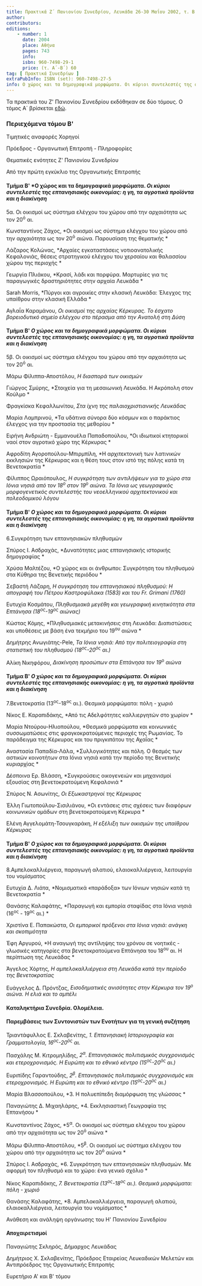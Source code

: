 ```yaml
---
title: Πρακτικά Ζ΄ Πανιονίου Συνεδρίου, Λευκάδα 26-30 Μαΐου 2002, τ. Β΄
author: 
contributors: 
editions: 
    - number: 1
      date: 2004
      place: Αθήνα
      pages: 743
      info: 
      isbn: 960-7498-29-1
      price: (τ. Α´-Β´) 60
tag: [ Πρακτικά Συνεδρίων ]
extraPubInfo: ISBN (set): 960-7498-27-5
info: Ο χώρος και τα δημογραφικά μορφώματα. Οι κύριοι συντελεστές της οικονομίας.
---
```


Τα πρακτικά του Ζ' Πανιονίου Συνεδρίου εκδόθηκαν σε δύο τόμους. Ο τόμος Α´ βρίσκεται [εδώ](/publications/praktika_synedriwn/praktika_synedriou_07_a.html).

### Περιεχόμενα τόμου Β'

Τιμητικές αναφορές Χορηγοί

Πρόεδρος - Οργανωτική Επιτροπή - Πληροφορίες

Θεματικές ενότητες Ζ' Πανιονίου Συνεδρίου

Από την πρώτη εγκύκλιο της Οργανωτικής Επιτροπής

#### Τμήμα Β' *Ο χώρος και τα δημογραφικά μορφώματα. *Οι κύριοι συντελεστές της επτανησιακής οικονομίας: η γη, τα αγροτικά προϊόντα και η διακίνηση*

5α. Οι οικισμοί ως σύστημα ελέγχου του χώρου από την αρχαιότητα ως τον 20<sup>ό</sup> αι.

Κωνσταντίνος Ζάχος, *Οι οικισμοί ως σύστημα ελέγχου του χώρου από την αρχαιότητα ως τον 20<sup>ό</sup> αιώνα. Παρουσίαση της θεματικής *

Λάζαρος Κολώνας, *Aρχαίες εγκαταστάσεις νοτιοανατολικής Κεφαλονιάς, θέσεις στρατηγικού ελέγχου του χερσαίου και θαλασσίου χώρου της περιοχής *

Γεωργία Πλιάκου, *Κρασί, λάδι και πορφύρα. Μαρτυρίες για τις παραγωγικές δραστηριότητες στην αρχαία Λευκάδα *

Sarah Morris, *Πύργοι και αγροικίες στην κλασική Λευκάδα: Έλεγχος της υπαίθρου στην κλασική Ελλάδα *

Αγλαΐα Καραμάνου, *Οι οικισμοί της αρχαίας Κέρκυρας. Το έσχατο βορειοδυτικό σημείο ελέγχου στο πέρασμα από την Aνατολή στη Δύση*

#### Τμήμα Β' *Ο χώρος και τα δημογραφικά μορφώματα. Οι κύριοι συντελεστές της επτανησιακής οικονομίας: η γη, τα αγροτικά προϊόντα και η διακίνηση*

5β. Οι οικισμοί ως σύστημα ελέγχου του χώρου από την αρχαιότητα ως τον 20<sup>ό</sup> αι.

Μάρω Φίλιππα-Αποστόλου, *Η διασπορά των οικισμών*

Γιώργος Σμύρης, *Στοιχεία για τη μεσαιωνική Λευκάδα. Η Ακρόπολη στον Κούλμο *

Φραγκίσκα Κεφαλλωνίτου, *Στα ίχνη της παλαιοχριστιανικής Λευκάδας*

Μαρία Λαμπρινού, *Τα υδάτινα σύνορα δύο κόσμων και ο παράκτιος έλεγχος για την προστασία της μεθορίου *

Ειρήνη Ανδριώτη - Εμμανουέλα Παπαδοπούλου, *Oι ιδιωτικοί κτητορικοί ναοί στον αγροτικό χώρο της Κέρκυρας *

Αφροδίτη Αγοροπούλου-Μπιρμπίλη, *Η αρχιτεκτονική των λατινικών εκκλησιών της Κέρκυρας και η θέση τους στον ιστό της πόλης κατά τη Βενετοκρατία *

Φίλιππος Ωραιόπουλος, *Η συγκρότηση των αντιλήψεων για το χώρο στα Ιόνια νησιά από τον 18<sup>ο</sup> στον 19<sup>ο</sup> αιώνα. Τα Ιόνια ως γεωγραφικός μορφογενετικός συντελεστής του νεοελληνικού αρχιτεκτονικού και πολεοδομικού λόγου*

#### Τμήμα Β' *Ο χώρος και τα δημογραφικά μορφώματα. Οι κύριοι συντελεστές της επτανησιακής οικονομίας: η γη, τα αγροτικά προϊόντα και η διακίνηση*

6.Συγκρότηση των επτανησιακών πληθυσμών 

Σπύρος Ι. Ασδραχάς, *Δυνατότητες μιας επτανησιακής ιστορικής δημογραφίας *

Χρύσα Μαλτέζου, *Ο χώρος και οι άνθρωποι: Συγκρότηση του πληθυσμού στα Κύθηρα της Βενετικής περιόδου *

Σεβαστή Λάζαρη, *Η συγκρότηση του επτανησιακού πληθυσμού: Η απογραφή του Πέτρου Καστροφύλακα \(1583\) και του Fr. Grimani \(1760\)*

Ευτυχία Κοσμάτου, *Πληθυσμιακά μεγέθη και γεωγραφική κινητικότητα στα Επτάνησα \(18<sup>ος</sup>-19<sup>ος</sup> αιώνας\)*

Κώστας Κόμης, *Πληθυσμιακές μετακινήσεις στη Λευκάδα: Διαπιστώσεις και υποθέσεις με βάση ένα τεκμήριο του 19<sup>ου</sup> αιώνα *

Δημήτρης Ανωγιάτης-Pele, *Τα Ιόνια νησιά: Από την πολιτειογραφία στη στατιστική του πληθυσμού \(18<sup>ος</sup>-20<sup>ός</sup> αι.\)* 

Αλίκη Νικηφόρου, *Διακίνηση προσώπων στα Επτάνησα τον 19<sup>ο</sup> αιώνα*

#### Τμήμα Β' *Ο χώρος και τα δημογραφικά μορφώματα. Οι κύριοι συντελεστές της επτανησιακής οικονομίας: η γη, τα αγροτικά προϊόντα και η διακίνηση*

7.Βενετοκρατία \(13<sup>ος</sup>-18<sup>ος</sup> αι.\). Θεσμικά μορφώματα: πόλη - χωριό

Νίκος Ε. Καραπιδάκης, *Από τις Αδελφότητες καλλιεργητών στο χωρίον *

Μαρία Ντούρου-Ηλιοπούλου, *Θεσμικά μορφώματα και κοινωνικές συσσωματώσεις στις φραγκοκρατούμενες περιοχές της Ρωμανίας. Το παράδειγμα της Κέρκυρας και του πριγκιπάτου της Αχαΐας *

Αναστασία Παπαδία-Λάλα, *Συλλογικότητες και πόλη. Ο θεσμός των αστικών κοινοτήτων στα Ιόνια νησιά κατά την περίοδο της Βενετικής κυριαρχίας *

Δέσποινα Ερ. Βλάσση, *Συγκρούσεις οικογενειών και μηχανισμοί εξουσίας στη βενετοκρατούμενη Κεφαλονιά *

Σπύρος Ν. Ασωνίτης, *Oι Εξωκαστρηνοί της Κέρκυρας*

Έλλη Γιωτοπούλου-Σισιλιάνου, *Οι εντάσεις στις σχέσεις των διαφόρων κοινωνικών ομάδων στη βενετοκρατούμενη Κέρκυρα *

Ελένη Αγγελομάτη-Τσουγκαράκη, *Η εξέλιξη των οικισμών της υπαίθρου Κέρκυρας*

#### Τμήμα Β' *Ο χώρος και τα δημογραφικά μορφώματα. Οι κύριοι συντελεστές της επτανησιακής οικονομίας: η γη, τα αγροτικά προϊόντα και η διακίνηση*

8.Αμπελοκαλλιέργεια, παραγωγή αλατιού, ελαιοκαλλιέργεια, λειτουργία του νομίσματος

Ευτυχία Δ. Λιάτα, *Νομισματικά «παράδοξα» των Ιόνιων νησιών κατά τη Βενετοκρατία *

Θανάσης Καλαφάτης, *Παραγωγή και εμπορία σταφίδας στα Ιόνια νησιά \(16<sup>ος</sup> - 19<sup>ος</sup> αι.\) *

Χριστίνα Ε. Παπακώστα, *Οι εμπορικοί πρόξενοι στα Ιόνια νησιά: ανάγκη και σκοπιμότητα* 

Έφη Αργυρού, *Η αναγωγή της αντίληψης του χρόνου σε νοητικές - γλωσικές κατηγορίες στα βενετοκρατούμενα Επτάνησα του 18<sup>ου</sup> αι. Η περίπτωση της Λευκάδας *

Άγγελος Χόρτης, *Η αμπελοκαλλιέργεια στη Λευκάδα κατά την περίοδο της Βενετοκρατίας*

Ευάγγελος Δ. Πρόντζας, *Εισοδηματικές ανισότητες στην Κέρκυρα τον 19<sup>ο</sup> αιώνα. Η ελιά και το αμπέλι*

#### Καταληκτήρια Συνεδρία. Ολομέλεια. 
#### Παρεμβάσεις των Συντονιστών των Eνοτήτων για τη γενική συζήτηση 

Τριαντάφυλλος Ε. Σκλαβενίτης, *1. Επτανησιακή Ιστοριογραφία και Γραμματολογία, 16<sup>ος</sup>-20<sup>ός</sup> αι.*

Πασχάλης Μ. Κιτρομηλίδης, *2<sup>α</sup>. Επτανησιακός πολιτισμικός συγχρονισμός και ετεροχρονισμός. Η Ευρώπη και το εθνικό κέντρο \(15<sup>ος</sup>-20<sup>ός</sup> αι.\)* 

Ευριπίδης Γαραντούδης, *2<sup>β</sup>. Επτανησιακός πολιτισμικός συγχρονισμός και ετεροχρονισμός. Η Ευρώπη και το εθνικό κέντρο \(15<sup>ος</sup>-20<sup>ός</sup> αι.\)* 

Μαρία Βλασσοπούλου, *3. Η πολυεπίπεδη διαμόρφωση της γλώσσας *

Παναγιώτης Δ. Μιχαηλάρης, *4. Εκκλησιαστική Γεωγραφία της Επτανήσου *

Κωνσταντίνος Ζάχος, *5<sup>α</sup>. Οι οικισμοί ως σύστημα ελέγχου του χώρου από την αρχαιότητα ως τον 20<sup>ό</sup> αιώνα *

Μάρω Φίλιππα-Αποστόλου, *5<sup>β</sup>. Οι οικισμοί ως σύστημα ελέγχου του χώρου από την αρχαιότητα ως τον 20<sup>ό</sup> αιώνα *

Σπύρος Ι. Ασδραχάς, *6. Συγκρότηση των επτανησιακών πληθυσμών. Με αφορμή τον πληθυσμό και το χώρο: ένα γενικό σχόλιο *

Νίκος Καραπιδάκης, *7. Βενετοκρατία \(13<sup>ος</sup>-18<sup>ος</sup> αι.\). Θεσμικά μορφώματα: πόλη - χωριό*

Θανάσης Καλαφάτης, *8. Αμπελοκαλλιέργεια, παραγωγή αλατιού, ελαιοκαλλιέργεια, λειτουργία του νομίσματος *

Ανάθεση και ανάληψη οργάνωσης του Η' Πανιονίου Συνεδρίου 

#### Αποχαιρετισμοί

Παναγιώτης Σκληρός, Δήμαρχος Λευκάδας

Δημήτριος Χ. Σκλαβενίτης, Πρόεδρος Εταιρείας Λευκαδικών Μελετών και Αντιπρόεδρος της Οργανωτικής Επιτροπής

Ευρετήριο A' και Β' τόμου
